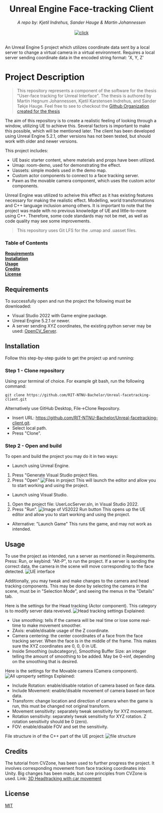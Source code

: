 <div align="center">
    <h1>Unreal Engine Face-tracking Client</h1>
    <i>A repo by: Kjetil Indrehus, Sander Hauge & Martin Johannessen</i>
</div>

<div align="center">
    <br />
    <a href="https://www.unrealengine.com/en-US/blog/unreal-engine-5-2-is-now-available">
        <img alt="click" src="https://img.shields.io/badge/UE%20Version-5.2.1-blue" />
    </a>
</div> <br />

An Unreal Engine 5 project which utilizes coordinate data sent by a local server to change a virtual camera in a virtual environment.
Requires a local server sending coordinate data in the encoded string format: 'X, Y, Z'

# Project Description

> This repository represents a component of the software for the thesis "User-face tracking for Unreal Interface". The thesis is authored by Martin Hegnum Johannessen, Kjetil Karstensen Indrehus, and Sander Tøkje Hauge. Feel free to see to checkout the [Github Organization created for the thesis](https://github.com/RIT-NTNU-Bachelor)

The aim of this repository is to create a realistic feeling of looking through a window, utilizing UE to achieve this. Several factors is important to make this possible, which will be mentioned later. The client has been developed using Unreal Engine 5.2.1, other versions has not been tested, but should work with older and newer versions.

This project includes:

- UE basic starter content, where materials and props have been utilized.
- Umap: room-demo, used for demonstrating the effect.
- Uassets: simple models used in the demo map.
- Custom actor components to connect to a face tracking server.
- Pawn as the movable camera component, which uses the custom actor components.

Unreal Engine was utilized to acheive this effect as it has existing features necessary for making the realistic effect. Modelling, world transformations and C++ language inclusion among others. It is important to note that the project was made with no previous knowledge of UE and little-to-none using C++. Therefore, some code standards may not be met, as well as code quality may see some improvements.

> This repository uses Git LFS for the .umap and .uasset files.

### Table of Contents

**[Requirements](#Requirements)**<br>
**[Installation](#Installation)**<br>
**[Usage](#Usage)**<br>
**[Credits](#Credits)**<br>
**[License](#License)**<br>

## Requirements

To successfully open and run the project the following must be downloaded:

- Visual Studio 2022 with Game engine package.
- Unreal Engine 5.2.1 or newer.
- A server sending XYZ coordinates, the existing python server may be used: [OpenCV_Server](https://github.com/RIT-NTNU-Bachelor/OpenCV_Server/tree/main).

## Installation

Follow this step-by-step guide to get the project up and running:

### Step 1 - Clone repository

Using your terminal of choice. For example git bash, run the following command:

```
git clone https://github.com/RIT-NTNU-Bachelor/Unreal-facetracking-client.git
```

Alternatively use GitHub Desktop, File->Clone Repository.

- Insert URL: https://github.com/RIT-NTNU-Bachelor/Unreal-facetracking-client.git.
- Select local path.
- Press "Clone".

### Step 2 - Open and build

To open and build the project you may do it in two ways:

- Launch using Unreal Engine.

1. Press "Generate Visual Studio project files.
2. Press "Open"
   ![Files in project](readme-assets/project_files_rclick_ue.png)
   This will launch the editor and allow you to start working and using the project.

- Launch using Visual Studio.

1. Open the project file: UserLocServer.sln, in Visual Studio 2022.
2. Press "Run".
   ![Image of VS2022 Run button](readme-assets/visual_studio_play.png)
   This opens up the UE editor and allow you to start working and using the project.

- Alternative: "Launch Game"
  This runs the game, and may not work as intended.

## Usage

To use the project as intended, run a server as mentioned in Requirements. Press: Run, or keybind: "Alt-P", to run the project. If a server is sending the correct data, the camera in the scene will move corresponding to the face detected.
![UE interface](readme-assets/ue_scene.png)

Additionally, you may tweak and make changes to the camera and head tracking components. This may be done by selecting the camera in the scene, must be in "Selection Mode", and seeing the menus in the "Details" tab.

Here is the settings for the Head tracking (Actor component). This category is to modify server data reveived.
![Head tracking settings](readme-assets/uproperty_headtracking.png)
Explained:

- Use smoothing: tells if the camera will be real time or lose some real-time to make movement smoother.
- ZAxis: enable/disable usage of the Z coordinate.
- Camera centering: the center coordinates of a face from the face tracking server. When the face is in the middle of the frame. This makes sure the XYZ coordinates are 0, 0, 0 in UE.
- Inside Smoothing (subcategory), Smoothing Buffer Size: an integer telling the amount of smoothing to be added. May be 0->inf, depending on the smoothing that is desired.

Here is the settings for the Movable camera (Camera component).
![All uproperty settings](readme-assets/uproperty_movable_cam.png)
Explained:

- Include Rotation: enable/disable rotation of camera based on face data.
- Include Movement: enable/disable movement of camera based on face data.
- Transform: change location and direction of camera when the game is run, this must be changed not original transform.
- Movement sensitivity: separately tweak sensitivity for XYZ movement.
- Rotation sensitivity: separately tweak sensitivity for XYZ rotation. Z rotation sensitivity should be 0 (zero).
- FOV: enable/disable FOV and set the sensitivity.

File structure in of the C++ part of the UE project:
![file structure](readme-assets/filesystem_c++.png)

## Credits

The tutorial from CVZone, has been used to further progress the project. It involves corresponding movement from face tracking coordinates into Unity. Big changes has been made, but core principles from CVZone is used. Link: [3D Headtracking with car movement](https://www.computervision.zone/courses/3d-head-tracking-with-car-movement/)

## License

[MIT](https://github.com/RIT-NTNU-Bachelor/Unreal-facetracking-client/blob/master/LICENSE)
